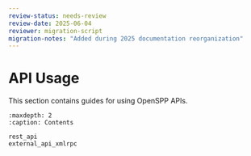 ```yaml
---
review-status: needs-review
review-date: 2025-06-04
reviewer: migration-script
migration-notes: "Added during 2025 documentation reorganization"
---
```


# API Usage

This section contains guides for using OpenSPP APIs.

```{toctree}
:maxdepth: 2
:caption: Contents

rest_api
external_api_xmlrpc
```
